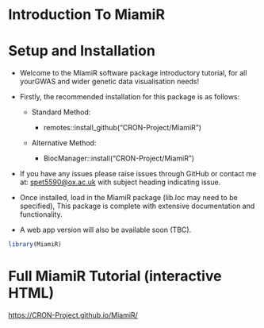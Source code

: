 Introduction To MiamiR
================

# Setup and Installation

- Welcome to the MiamiR software package introductory tutorial, for all
  yourGWAS and wider genetic data visualisation needs!

- Firstly, the recommended installation for this package is as follows:

  - Standard Method:

    - remotes::install_github(“CRON-Project/MiamiR”)

  - Alternative Method:

    - BiocManager::install(“CRON-Project/MiamiR”)

- If you have any issues please raise issues through GitHub or contact
  me at: <spet5590@ox.ac.uk> with subject heading indicating issue.

- Once installed, load in the MiamiR package (lib.loc may need to be
  specified), This package is complete with extensive documentation and
  functionality.

- A web app version will also be available soon (TBC).

``` r
library(MiamiR)
```

# Full MiamiR Tutorial (interactive HTML)

<https://CRON-Project.github.io/MiamiR/>
